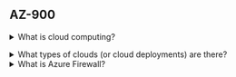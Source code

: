 ## AZ-900

<details>
<summary>What is cloud computing?</summary><br><b>

[Wikipedia](https://en.wikipedia.org/wiki/Cloud_computing): "Cloud computing is the on-demand availability of computer system resources, especially data storage (cloud storage) and computing power, without direct active management by the user"
</b></details>

<details>
<summary>What types of clouds (or cloud deployments) are there?</summary><br><b>

  * Public - Cloud services sharing computing resources among multiple customers
  * Private - Cloud services having computing resources limited to specific customer or organization, managed by third party or organizations itself
  * Hybrid - Combination of public and private clouds
</b></details>


<details>
<summary>What is Azure Firewall?</summary><br><b>

Azure Firewall is a cloud-native and intelligent network firewall security service that provides the best of breed threat protection for your cloud workloads running in Azure.
</b></details>



